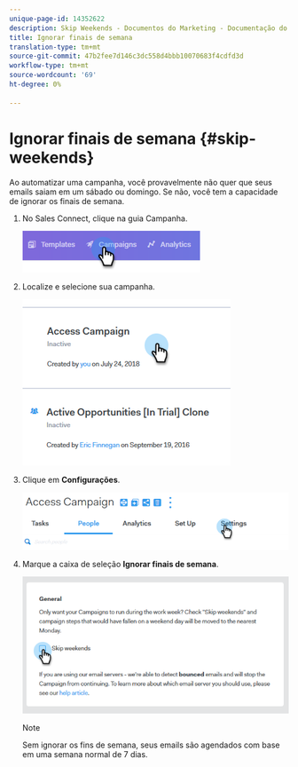 ```yaml
---
unique-page-id: 14352622
description: Skip Weekends - Documentos do Marketing - Documentação do produto
title: Ignorar finais de semana
translation-type: tm+mt
source-git-commit: 47b2fee7d146c3dc558d4bbb10070683f4cdfd3d
workflow-type: tm+mt
source-wordcount: '69'
ht-degree: 0%

---
```



# Ignorar finais de semana {#skip-weekends}

Ao automatizar uma campanha, você provavelmente não quer que seus emails saiam em um sábado ou domingo. Se não, você tem a capacidade de ignorar os finais de semana.

1. No Sales Connect, clique na guia Campanha.

   ![](assets/one-2.png)

1. Localize e selecione sua campanha.

   ![](assets/two-2.png)

1. Clique em **Configurações**.

   ![](assets/three-2.png)

1. Marque a caixa de seleção **Ignorar finais de semana**.

   ![](assets/four-2.png)

   >[!NOTE]
   >
   >Sem ignorar os fins de semana, seus emails são agendados com base em uma semana normal de 7 dias.

